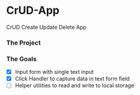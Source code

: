 # CrUD-App
CrUD Create Update Delete App

### The Project


### The Goals 
- [x] Input form with single text input
- [x] Click Handler to capture data in text form field
- [ ] Helper utilities to read and write to local storage
